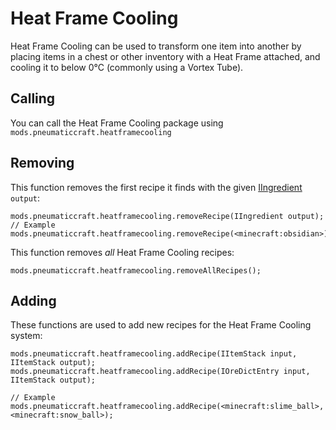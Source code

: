 # Heat Frame Cooling

Heat Frame Cooling can be used to transform one item into another by placing items in a chest or other inventory with a Heat Frame attached, and cooling it to below 0°C (commonly using a Vortex Tube).

## Calling

You can call the Heat Frame Cooling package using `mods.pneumaticcraft.heatframecooling`

## Removing

This function removes the first recipe it finds with the given [IIngredient](/Vanilla/Variable_Types/IIngredient/) `output`:

    mods.pneumaticcraft.heatframecooling.removeRecipe(IIngredient output);
    // Example
    mods.pneumaticcraft.heatframecooling.removeRecipe(<minecraft:obsidian>);
    

This function removes *all* Heat Frame Cooling recipes:

    mods.pneumaticcraft.heatframecooling.removeAllRecipes();
    

## Adding

These functions are used to add new recipes for the Heat Frame Cooling system:

    mods.pneumaticcraft.heatframecooling.addRecipe(IItemStack input, IItemStack output);
    mods.pneumaticcraft.heatframecooling.addRecipe(IOreDictEntry input, IItemStack output);
    
    // Example
    mods.pneumaticcraft.heatframecooling.addRecipe(<minecraft:slime_ball>, <minecraft:snow_ball>);